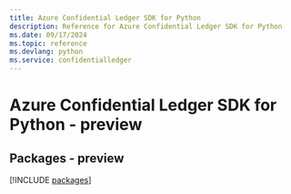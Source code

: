 ```yaml
---
title: Azure Confidential Ledger SDK for Python
description: Reference for Azure Confidential Ledger SDK for Python
ms.date: 09/17/2024
ms.topic: reference
ms.devlang: python
ms.service: confidentialledger
---
```

# Azure Confidential Ledger SDK for Python - preview
## Packages - preview
[!INCLUDE [packages](confidential-ledger-index.md)]